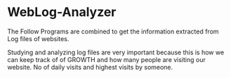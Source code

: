 # WebLog-Analyzer
The Follow Programs are combined to get the information extracted from Log files of websites. 

Studying and analyzing log files are very important because this is how we can keep track of of GROWTH and how many
people are visiting our website.
No of daily visits and highest visits by someone.
